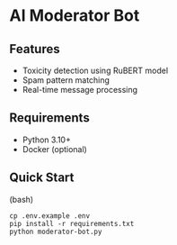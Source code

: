 # AI Moderator Bot

## Features
- Toxicity detection using RuBERT model
- Spam pattern matching
- Real-time message processing

## Requirements
- Python 3.10+
- Docker (optional)

## Quick Start
(bash)
```
cp .env.example .env
pip install -r requirements.txt
python moderator-bot.py
```
